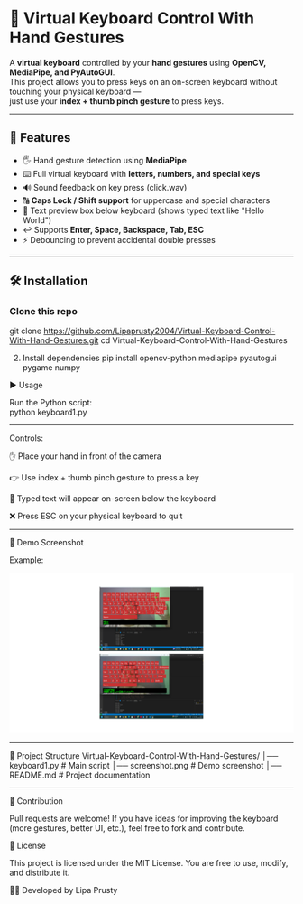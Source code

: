 # 🎹 Virtual Keyboard Control With Hand Gestures

A **virtual keyboard** controlled by your **hand gestures** using **OpenCV, MediaPipe, and PyAutoGUI**.  
This project allows you to press keys on an on-screen keyboard without touching your physical keyboard —  
just use your **index + thumb pinch gesture** to press keys.

---

## 🚀 Features
- 🖐️ Hand gesture detection using **MediaPipe**  
- ⌨️ Full virtual keyboard with **letters, numbers, and special keys**  
- 🔊 Sound feedback on key press (click.wav)  
- 🔠 **Caps Lock / Shift support** for uppercase and special characters  
- 📝 Text preview box below keyboard (shows typed text like "Hello World")  
- ↩️ Supports **Enter, Space, Backspace, Tab, ESC**  
- ⚡ Debouncing to prevent accidental double presses  

---

## 🛠️ Installation
### Clone this repo
git clone https://github.com/Lipaprusty2004/Virtual-Keyboard-Control-With-Hand-Gestures.git
cd Virtual-Keyboard-Control-With-Hand-Gestures

2. Install dependencies
   pip install opencv-python mediapipe pyautogui pygame numpy

▶️ Usage

Run the Python script:  
   python keyboard1.py

---

Controls:

✋ Place your hand in front of the camera

👉 Use index + thumb pinch gesture to press a key

📝 Typed text will appear on-screen below the keyboard

❌ Press ESC on your physical keyboard to quit 

---

📸 Demo Screenshot


Example:

![Gesture Keyboard Screenshot](screenshot.png)

---

📂 Project Structure
Virtual-Keyboard-Control-With-Hand-Gestures/
│── keyboard1.py              # Main script
│── screenshot.png      # Demo screenshot
│── README.md           # Project documentation

---

🤝 Contribution

Pull requests are welcome!
If you have ideas for improving the keyboard (more gestures, better UI, etc.), feel free to fork and contribute.

📜 License

This project is licensed under the MIT License.
You are free to use, modify, and distribute it.

👨‍💻 Developed by Lipa Prusty


   
